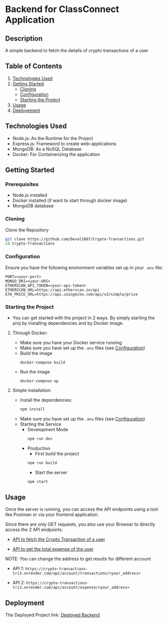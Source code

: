 # Backend for ClassConnect Application

## Description

A simple backend to fetch the details of crypto transactions of a user

## Table of Contents

1. [Technologies Used](#technologies-used)
2. [Getiing Started](#getting-started)
    - [Cloning](#cloning)
    - [Configuration](#configuration)
    - [Starting the Project](#starting-the-project)
3. [Usage](#usage)
4. [Deployement](#deployment)

## Technologies Used

- Node.js: As the Runtime for the Project
- Express.js: Frameword to create web-applications
- MongoDB: As a NoSQL Database
- Docker: For Containerizing the application



## Getting Started

### Prerequisites

- Node.js installed
- Docker installed (if want to start through docker image)
- MongoDB database


### Cloning

Clone the Repository

```bash
git clone https://github.com/Deval1807/Crypto-Transactions.git
cd Crypto-Transactions
```


### Configuration

Ensure you have the following environment variables set up in your `.env` file:

```plaintext
PORT=<your-port>
MONGO_URI=<your-URI>
ETHERSCAN_API_TOKEN=<your-api-token>
ETHERSCAN_URL=https://api.etherscan.io/api
ETH_PRICE_URL=https://api.coingecko.com/api/v3/simple/price
```


### Starting the Project

- You can get started with the project in 2 ways. By simply starting the proj by installing dependencies and by Docker image.

1. Through Docker:

    - Make sure you have your Docker service running
    - Make sure you have set up the `.env` files (see [Configuration](#configuration))
    - Build the image
        ```
        docker-compose build
        ```
    - Run the image
        ```
        docker-compose up
        ```

2. Simple installation: 

    - Install the dependencies:
        ```bash
        npm install
        ```
    - Make sure you have set up the `.env` files (see [Configuration](#configuration))
    - Starting the Service
        - Development Mode
            ```bash
            npm run dev
            ```
        - Production
            - First build the project
            ```bash
            npm run build
            ```
            - Start the server
            ```bash
            npm start
            ```


## Usage

Once the server is running, you can access the API endpoints using a tool like Postman or via your frontend application.

Since there are only GET requests, you also use your Browser to directly access the 2 API endpoints:
- [API to fetch the Crypto Transaction of a user](https://crypto-transactions-tri3.onrender.com/api/account/transactions/0xce94e5621a5f7068253c42558c147480f38b5e0d)

- [API to get the total expense of the user](https://crypto-transactions-tri3.onrender.com/api/account/expense/0xce94e5621a5f7068253c42558c147480f38b5e0d) 

NOTE: You can change the address to get results for different account
- API 1: `https://crypto-transactions-tri3.onrender.com/api/account/transactions/<your_address>`

- API 2: `https://crypto-transactions-tri3.onrender.com/api/account/expense/<your_address>`


## Deployment

The Deployed Project link: [Deployed Backend](https://crypto-transactions-tri3.onrender.com)